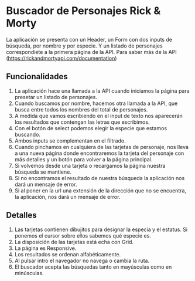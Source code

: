 # Buscador de Personajes Rick & Morty

La aplicación se presenta con un Header, un Form con dos inputs de búsqueda, por nombre y por especie. Y un listado
de personajes correspondiete a la primera página de la API. Para saber más de la API (https://rickandmortyapi.com/documentation)

## Funcionalidades

1. La aplicación hace una llamada a la API cuando iniciamos la página para presetar un listado de personajes.
2. Cuando buscamos por nombre, hacemos otra llamada a la API, que busca entre todos los nombres del total de personajes.
3. A medida que vamos escribiendo en el input de texto nos aparecerán los resultados que contengan las letras que escribimos.
4. Con el botón de select podemos elegir la especie que estamos buscando.
5. Ambos inputs se complementan en el filtrado.
6. Cuando pinchamos en cualquiera de las tarjetas de personaje, nos lleva a una nueva página donde encontraremos la tarjeta del personaje
   con más detalles y un botón para volver a la página principal.
7. Si volvemos desde una tarjeta o recargamos la página nuestra búsqueda se mantiene.
8. Si no encontramos el resultado de nuestra búsqueda la aplicación nos dará un mensaje de error.
9. Si al poner en la url una extensión de la dirección que no se encuentra, la aplicación, nos dará un mensaje de error.

## Detalles

1. Las tarjetas contienen dibujitos para designar la especia y el estatus. Si ponemos el cursor sobre ellos sabemos qué especie es.
2. La disposición de las tarjetas está echa con Grid.
3. La página es Responsive.
4. Los resultados se ordenan alfabéticamente.
5. Al pulsar intro el navegador no navega o cambia la ruta.
6. El buscador acepta las búsquedas tanto en mayúsculas como en minúsculas.
